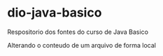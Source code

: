 # dio-java-basico
Respositorio dos fontes do curso de Java Basico

Alterando o conteudo de um arquivo de forma local